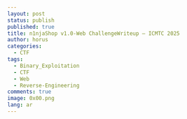 ```yaml
---
layout: post
status: publish
published: true
title: n1njaShop v1.0-Web ChallengeWriteup — ICMTC 2025
author: horus
categories:
  - CTF
tags:
  - Binary_Exploitation
  - CTF
  - Web
  - Reverse-Engineering
comments: true
image: 0x00.png
lang: ar
---
```

